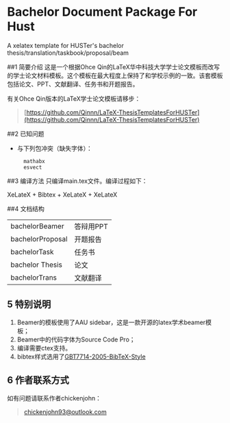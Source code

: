 # Bachelor Document Package For Hust
A xelatex template for HUSTer's bachelor thesis/translation/taskbook/proposal/beam

##1 简要介绍
这是一个根据Ohce Qin的LaTeX华中科技大学学士论文模板而改写的学士论文材料模板。这个模板在最大程度上保持了和学校示例的一致。该套模板包括论文、PPT、文献翻译、任务书和开题报告。

有关Ohce Qin版本的LaTeX学士论文模板请移步：

> [https://github.com/Qinnn/LaTeX-ThesisTemplatesForHUSTer](https://github.com/Qinnn/LaTeX-ThesisTemplatesForHUSTer)

##2 已知问题
- 与下列包冲突（缺失字体）：

		mathabx
		esvect

##3 编译方法
只编译main.tex文件。编译过程如下：

XeLateX + Bibtex + XeLateX + XeLateX

##4 文档结构

<table>
<tr>
<td>bachelorBeamer</td>
<td>答辩用PPT</td>
</tr>
<tr>
<td>bachelorProposal</td>
<td>开题报告</td>
</tr>
<tr>
<td>bachelorTask</td>
<td>任务书</td>
</tr>
<tr>
<td>bachelor
Thesis</td>
<td>论文</td>
</tr>
<tr>
<td>bachelorTrans</td>
<td>文献翻译</td>
</tr>
</table>
		
## 5 特别说明

1. Beamer的模板使用了AAU sidebar，这是一款开源的latex学术beamer模板；
2. Beamer中的代码字体为Source Code Pro；
3. 编译需要ctex支持。
4. bibtex样式选用了[GBT7714-2005-BibTeX-Style ](https://github.com/Haixing-Hu/GBT7714-2005-BibTeX-Style)

## 6 作者联系方式
如有问题请联系作者chickenjohn：
> [chickenjohn93@outlook.com](mailto:chickenjohn93@outlook.com)